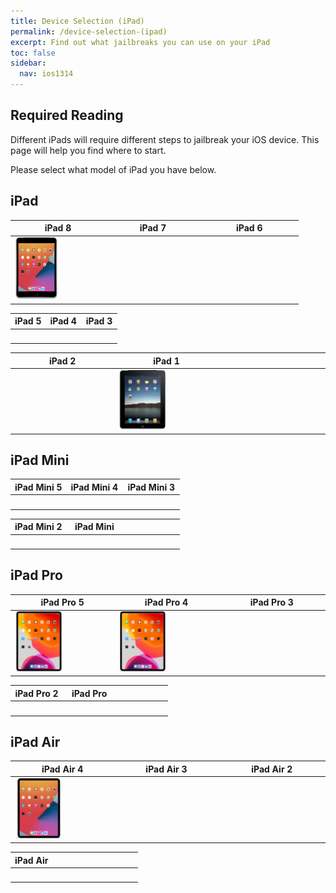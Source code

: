 ```yaml
---
title: Device Selection (iPad)
permalink: /device-selection-(ipad)
excerpt: Find out what jailbreaks you can use on your iPad
toc: false
sidebar:
  nav: ios1314
---
```


## Required Reading

Different iPads will require different steps to jailbreak your iOS device. This page will help you find where to start.

Please select what model of iPad you have below.

## iPad

<table class="version_table">
  <colgroup>
    <col span="1" style="width: 33%;">
    <col span="1" style="width: 33%;">
    <col span="1" style="width: 34%;">
  </colgroup>
  <thead>
    <tr>
      <th>iPad 8</th>
      <th>iPad 7</th>
      <th>iPad 6</th>
    </tr>
  </thead>
  <tbody>
    <tr>
      <td><a href="firmware-selection-(ipad-8)"><img src="/assets/images/iPad11,6.png" alt="" width="50%"></a></td>
      <td><a href="firmware-selection-(ipad-7)"><img src="/assets/images/iPad7,11.png" alt="" width="50%"></a></td>
      <td><a href="firmware-selection-(ipad-6)"><img src="/assets/images/iPad7,5.png" alt="" width="50%"></a></td>
    </tr>
  </tbody>
</table>

<table class="version_table">
  <colgroup>
    <col span="1" style="width: 33%;">
    <col span="1" style="width: 33%;">
    <col span="1" style="width: 34%;">
  </colgroup>
  <thead>
    <tr>
      <th>iPad 5</th>
      <th>iPad 4</th>
      <th>iPad 3</th>
    </tr>
  </thead>
  <tbody>
    <tr>
      <td><a href="firmware-selection-(ipad-5)"><img src="/assets/images/iPad6,12.png" alt="" width="50%"></a></td>
      <td><a href="firmware-selection-(ipad-4)"><img src="/assets/images/iPad3,4.png" alt="" width="50%"></a></td>
      <td><a href="firmware-selection-(ipad-3)"><img src="/assets/images/iPad3,1.png" alt="" width="50%"></a></td>
    </tr>
  </tbody>
</table>
<table class="version_table">
  <colgroup>
    <col span="1" style="width: 33%;">
    <col span="1" style="width: 33%;">
    <col span="1" style="width: 34%;">
  </colgroup>
  <thead>
    <tr>
      <th>iPad 2</th>
      <th>iPad 1</th>
      <th></th>
    </tr>
  </thead>
  <tbody>
    <tr>
      <td><a href="firmware-selection-(ipad-2)"><img src="/assets/images/iPad2,1.png" alt="" width="50%"></a></td>
      <td><a href="firmware-selection-(ipad-1)"><img src="/assets/images/iPad1,1.png" alt="" width="50%"></a></td>
      <td></td>
    </tr>
  </tbody>
</table>



## iPad Mini

<table class="version_table">
  <colgroup>
    <col span="1" style="width: 33%;">
    <col span="1" style="width: 33%;">
    <col span="1" style="width: 34%;">
  </colgroup>
  <thead>
    <tr>
      <th>iPad Mini 5</th>
      <th>iPad Mini 4</th>
      <th>iPad Mini 3</th>
    </tr>
  </thead>
  <tbody>
    <tr>
      <td><a href="firmware-selection-(ipad-mini-5)"><img src="/assets/images/iPad11,1.png" alt="" width="50%"></a></td>
      <td><a href="firmware-selection-(ipad-mini-4)"><img src="/assets/images/iPad5,1.png" alt="" width="50%"></a></td>
      <td><a href="firmware-selection-(ipad-mini-3)"><img src="/assets/images/iPad4,8.png" alt="" width="50%"></a></td>
    </tr>
  </tbody>
</table>

<table class="version_table">
  <colgroup>
    <col span="1" style="width: 33%;">
    <col span="1" style="width: 33%;">
    <col span="1" style="width: 34%;">
  </colgroup>
  <thead>
    <tr>
      <th>iPad Mini 2</th>
      <th>iPad Mini</th>
      <th></th>
    </tr>
  </thead>
  <tbody>
    <tr>
      <td><a href="firmware-selection-(ipad-mini-2)"><img src="/assets/images/iPad4,4.png" alt="" width="50%"></a></td>
      <td><a href="firmware-selection-(ipad-mini)"><img src="/assets/images/iPad2,7.png" alt="" width="50%"></a></td>
      <td></td>
    </tr>
  </tbody>
</table>

## iPad Pro

<table class="version_table">
  <colgroup>
    <col span="1" style="width: 33%;">
    <col span="1" style="width: 33%;">
    <col span="1" style="width: 34%;">
  </colgroup>
  <thead>
    <tr>
      <th>iPad Pro 5</th>
      <th>iPad Pro 4</th>
      <th>iPad Pro 3</th>
    </tr>
  </thead>
  <tbody>
    <tr>
      <td><a href="firmware-selection-(ipad-pro-5)"><img src="/assets/images/iPad8,9.png" alt="" width="50%"></a></td>
      <td><a href="firmware-selection-(ipad-pro-4)"><img src="/assets/images/iPad8,9.png" alt="" width="50%"></a></td>
      <td><a href="firmware-selection-(ipad-pro-3)"><img src="/assets/images/iPad8,5.png" alt="" width="50%"></a></td>
    </tr>
  </tbody>
</table>

<table class="version_table">
  <colgroup>
    <col span="1" style="width: 33%;">
    <col span="1" style="width: 33%;">
    <col span="1" style="width: 33%;">
  </colgroup>
  <thead>
    <tr>
      <th>iPad Pro 2</th>
      <th>iPad Pro</th>
      <th></th>
    </tr>
  </thead>
  <tbody>
    <tr>
      <td><a href="firmware-selection-(ipad-pro-2)"><img src="/assets/images/iPad7.1.png" alt="" width="50%"></a></td>
      <td><a href="firmware-selection-(ipad-pro)"><img src="/assets/images/iPad6,7.png" alt="" width="50%"></a></td>
      <td></td>
    </tr>
  </tbody>
</table>

## iPad Air

<table class="version_table">
  <colgroup>
    <col span="1" style="width: 33%;">
    <col span="1" style="width: 33%;">
    <col span="1" style="width: 34%;">
  </colgroup>
  <thead>
    <tr>
      <th>iPad Air 4</th>
      <th>iPad Air 3</th>
      <th>iPad Air 2</th>
    </tr>
  </thead>
  <tbody>
    <tr>
      <td><a href="firmware-selection-(ipad-air-4)"><img src="/assets/images/iPad13,1.png" alt="" width="50%"></a></td>
      <td><a href="firmware-selection-(ipad-air-3)"><img src="/assets/images/iPad11,3.png" alt="" width="50%"></a></td>
      <td><a href="firmware-selection-(ipad-air-2)"><img src="/assets/images/iPad5,4.png" alt="" width="50%"></a></td>
    </tr>
  </tbody>
</table>

<table class="version_table">
  <colgroup>
    <col span="1" style="width: 33%;">
    <col span="1" style="width: 33%;">
    <col span="1" style="width: 34%;">
  </colgroup>
  <thead>
    <tr>
      <th>iPad Air</th>
      <th></th>
      <th></th>
    </tr>
  </thead>
  <tbody>
    <tr>
      <td><a href="firmware-selection-(ipad-air)"><img src="/assets/images/iPad4,2.png" alt="" width="50%"></a></td>
      <td></td>
      <td></td>
    </tr>
  </tbody>
</table>
